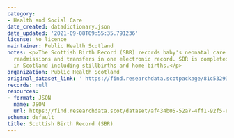 ```yaml
---
category:
- Health and Social Care
date_created: datadictionary.json
date_updated: '2021-09-08T09:55:35.791236'
license: No licence
maintainer: Public Health Scotland
notes: <p>The Scottish Birth Record (SBR) records baby's neonatal care in Scotland,  including
  readmissions and transfers in one electronic record. SBR is completed for all births
  in Scotland including stillbirths and home births.</p>
organization: Public Health Scotland
original_dataset_link: ' https://find.researchdata.scotpackage/81c53293-ef64-4507-8fcf-2a254dc19936'
records: null
resources:
- format: JSON
  name: JSON
  url: https://find.researchdata.scot/dataset/af434b05-52a7-4ff1-92f5-e2dd38a574aa/resource/81c53293-ef64-4507-8fcf-2a254dc19936/download/datadictionary.json
schema: default
title: Scottish Birth Record (SBR)
---
```

